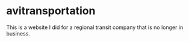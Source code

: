 avitransportation
=================

This is a website I did for a regional transit company that is no longer in business.
